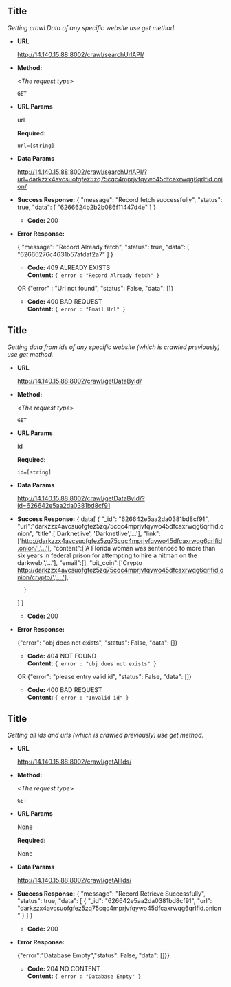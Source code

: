 





**Title**
----
  *Getting crawl Data of any specific website use get method.*

* **URL**

  http://14.140.15.88:8002/crawl/searchUrlAPI/

* **Method:**
  
  <_The request type_>

  `GET` 
  
*  **URL Params**

   url

   **Required:**
 
   `url=[string]`

   

* **Data Params**

  http://14.140.15.88:8002/crawl/searchUrlAPI/?url=darkzzx4avcsuofgfez5zq75cqc4mprjvfqywo45dfcaxrwqg6qrlfid.onion/

* **Success Response:**
  {
    "message": "Record fetch successfully",
    "status": true,
    "data": [
        "6266624b2b2b086f11447d4e"
    ]
}

  * **Code:** 200 <br />

 
* **Error Response:**

  {
    "message": "Record Already fetch",
    "status": true,
    "data": [
        "62666276c4631b57afdaf2a7"
    ]
}
  * **Code:** 409 ALREADY EXISTS <br />
    **Content:** `{ error : "Record Already fetch" }`

  OR
  {"error" : "Url not found", "status": False, "data": []}

  * **Code:** 400  BAD REQUEST <br />
    **Content:** `{ error : "Email Url" }`

 **Title**
----
  *Getting data from ids of any specific website (which is crawled previously) use get method.*

* **URL**

  http://14.140.15.88:8002/crawl/getDataById/

* **Method:**
  
  <_The request type_>

  `GET` 
  
*  **URL Params**

   id

   **Required:**
 
   `id=[string]`

   

* **Data Params**

  http://14.140.15.88:8002/crawl/getDataById/?id=626642e5aa2da0381bd8cf91

* **Success Response:**
  {
    data[
        {
            "_id": "626642e5aa2da0381bd8cf91",
            "url":"darkzzx4avcsuofgfez5zq75cqc4mprjvfqywo45dfcaxrwqg6qrlfid.onion",
            "title":['Darknetlive', 'Darknetlive','...'],
            "link":['http://darkzzx4avcsuofgfez5zq75cqc4mprjvfqywo45dfcaxrwqg6qrlfid.onion/','...'],
            "content":['A Florida woman was sentenced to more than six years in federal prison for attempting to hire a hitman on the darkweb.','...'],
            "email":[],
            "bit_coin":['Crypto http://darkzzx4avcsuofgfez5zq75cqc4mprjvfqywo45dfcaxrwqg6qrlfid.onion/crypto/','....'],

        }
    ]
}

  * **Code:** 200 <br />

 
* **Error Response:**

  {"error": "obj does not exists", "status": False, "data": []}
  * **Code:** 404 NOT FOUND <br />
    **Content:** `{ error : "obj does not exists" }`

  OR
  {"error": "please entry valid id", "status": False, "data": []}

  * **Code:** 400  BAD REQUEST <br />
    **Content:** `{ error : "Invalid id" }`

 
**Title**
----
  *Getting all ids and urls (which is crawled previously) use get method.*

* **URL**

  http://14.140.15.88:8002/crawl/getAllIds/

* **Method:**
  
  <_The request type_>

  `GET` 
  
*  **URL Params**

   None

   **Required:**
 
   None

   

* **Data Params**

  http://14.140.15.88:8002/crawl/getAllIds/

* **Success Response:**
  {
    "message": "Record Retrieve Successfully",
    "status": true,
    "data": [
        {
            "_id": "626642e5aa2da0381bd8cf91",
            "url": "darkzzx4avcsuofgfez5zq75cqc4mprjvfqywo45dfcaxrwqg6qrlfid.onion"
        }
    ]
}

  * **Code:** 200 <br />

 
* **Error Response:**

  {"error":"Database Empty","status": False, "data": []}}
  * **Code:** 204 NO CONTENT <br />
    **Content:** `{ error : "Database Empty" }`
